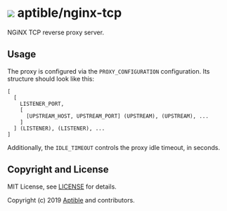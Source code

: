 # ![](https://gravatar.com/avatar/11d3bc4c3163e3d238d558d5c9d98efe?s=64) aptible/nginx-tcp

NGiNX TCP reverse proxy server.

## Usage

The proxy is configured via the `PROXY_CONFIGURATION` configuration. Its
structure should look like this:

```
[
  [
    LISTENER_PORT,
    [
      [UPSTREAM_HOST, UPSTREAM_PORT] (UPSTREAM), (UPSTREAM), ...
    ]
  ] (LISTENER), (LISTENER), ...
]
```

Additionally, the `IDLE_TIMEOUT` controls the proxy idle timeout, in seconds.

## Copyright and License

MIT License, see [LICENSE](LICENSE.md) for details.

Copyright (c) 2019 [Aptible](https://www.aptible.com) and contributors.
